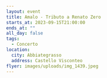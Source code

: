```yaml
---
layout: event
title: Amalo - Tributo a Renato Zero
starts_at: 2023-09-15T21:00:00
ends_at: ""
all_day: false
tags:
  - Concerto
location:
  city: Abbiategrasso
  address: Castello Visconteo
flyer: images/uploads/img_1439.jpeg
---
```

